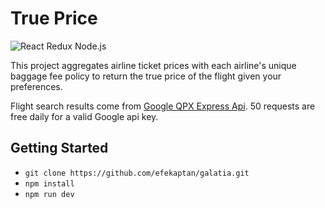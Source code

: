 # True Price

![React Redux Node.js](https://image.ibb.co/d9FAZQ/Capture.png)

This project aggregates airline ticket prices with each airline's unique baggage fee policy to return the true price of the flight given your preferences.

Flight search results come from [Google QPX Express Api](https://developers.google.com/qpx-express/). 50 requests are free daily for a valid Google api key.

## Getting Started

- `git clone https://github.com/efekaptan/galatia.git`
- `npm install`
- `npm run dev`